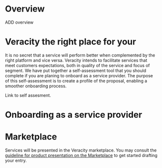 
# Overview

ADD overview






# Veracity the right place for your

It is no secret that a service will perform better when complemented by the right platform and vice versa. Veracity intends to facilitate services that meet customers expectations, both in quality of the service and focus of segment. We have put together a self-assessment tool that you should complete if you are planing to onboard as a service provider. The purpose of this self-assessment is to create a profile of the proposal, enabling a smoother onboarding process.

Link to self assesment.


# Onboarding as a service provider


# Marketplace 
Services will be presented in the Veracity marketplace. You may consult the [guideline for product presentation on the Marketplace](https://groups.dnvgl.com/sites/DCC/Shared%20Documents/ServiceContentGuideline.pdf) to get started drafting your entry.


 
